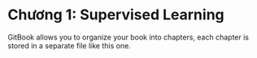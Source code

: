 # Chương 1: Supervised Learning

GitBook allows you to organize your book into chapters, each chapter is stored in a separate file like this one.

